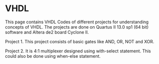 # VHDL
This page contains VHDL Codes of different projects for understanding concepts of VHDL.
The projects are done on Quartus II 13.0 sp1 (64 bit) software and Altera de2 board Cyclone II.

Project 1. This project consists of basic gates like AND, OR, NOT and XOR.

Project 2. It is 4:1 multiplexer designed using with-select statement. This could also be done using when-else statement.
